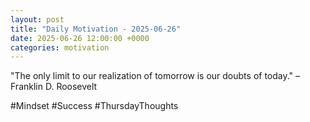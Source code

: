 ```yaml
---
layout: post
title: "Daily Motivation - 2025-06-26"
date: 2025-06-26 12:00:00 +0000
categories: motivation
---
```


"The only limit to our realization of tomorrow is our doubts of today." – Franklin D. Roosevelt

#Mindset #Success #ThursdayThoughts
